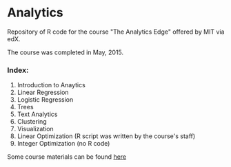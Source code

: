 # Analytics
Repository of R code for the course "The Analytics Edge" offered by MIT via edX.  

The course was completed in May, 2015.

### Index:

1. Introduction to Anaytics  
2. Linear Regression  
3. Logistic Regression  
4. Trees  
5. Text Analytics
6. Clustering  
7. Visualization  
8. Linear Optimization (R script was written by the course's staff) 
9. Integer Optimization  (no R code)

Some course materials can be found [here](https://drive.google.com/folderview?id=0B5rfruovGqsOTkdQN05zbFBDZW8&usp=sharing)
